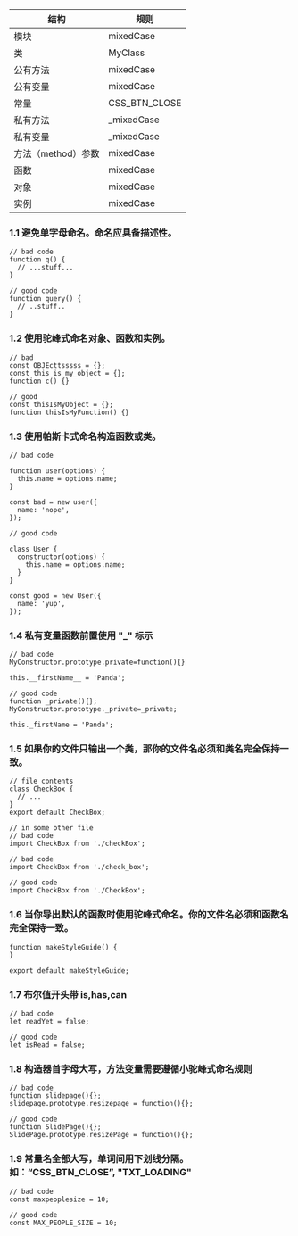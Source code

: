 结构 | 规则
---- | ---
模块 | mixedCase
类 | MyClass
公有方法 | mixedCase
公有变量 | mixedCase
常量 | CSS_BTN_CLOSE
私有方法 | _mixedCase
私有变量 | _mixedCase
方法（method）参数 | mixedCase
函数 | mixedCase
对象 | mixedCase
实例 | mixedCase

### 1.1 避免单字母命名。命名应具备描述性。
```
// bad code
function q() {
  // ...stuff...
}

// good code
function query() {
  // ..stuff..
}
```
### 1.2 使用驼峰式命名对象、函数和实例。
```
// bad
const OBJEcttsssss = {};
const this_is_my_object = {};
function c() {}

// good
const thisIsMyObject = {};
function thisIsMyFunction() {}
```

### 1.3 使用帕斯卡式命名构造函数或类。
```
// bad code

function user(options) {
  this.name = options.name;
}

const bad = new user({
  name: 'nope',
});

// good code

class User {
  constructor(options) {
    this.name = options.name;
  }
}

const good = new User({
  name: 'yup',
});
```

### 1.4 私有变量函数前置使用 "_" 标示
```
// bad code
MyConstructor.prototype.private=function(){}

this.__firstName__ = 'Panda';

// good code
function _private(){};
MyConstructor.prototype._private=_private;

this._firstName = 'Panda';
```

### 1.5 如果你的文件只输出一个类，那你的文件名必须和类名完全保持一致。
```
// file contents
class CheckBox {
  // ...
}
export default CheckBox;

// in some other file
// bad code
import CheckBox from './checkBox';

// bad code
import CheckBox from './check_box';

// good code
import CheckBox from './CheckBox';
```

### 1.6 当你导出默认的函数时使用驼峰式命名。你的文件名必须和函数名完全保持一致。
```
function makeStyleGuide() {
}

export default makeStyleGuide;
```


### 1.7 布尔值开头带 is,has,can
```
// bad code
let readYet = false;

// good code
let isRead = false;
```

### 1.8 构造器首字母大写，方法变量需要遵循小驼峰式命名规则
```
// bad code
function slidepage(){};
slidepage.prototype.resizepage = function(){};

// good code
function SlidePage(){};
SlidePage.prototype.resizePage = function(){};
```

### 1.9 常量名全部大写，单词间用下划线分隔。如：“CSS_BTN_CLOSE”, "TXT_LOADING"
```
// bad code
const maxpeoplesize = 10;

// good code
const MAX_PEOPLE_SIZE = 10;
```



